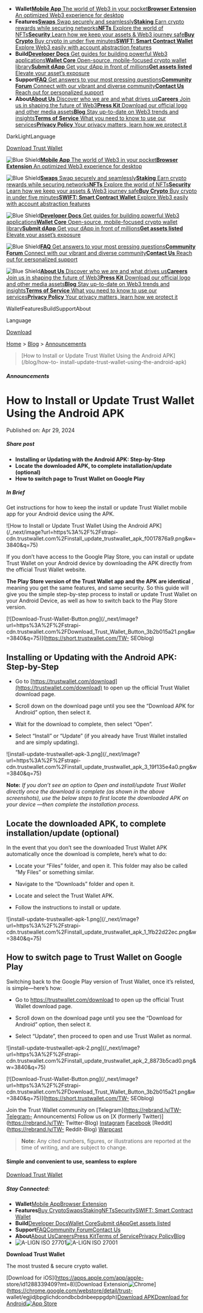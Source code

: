   * **Wallet**[**Mobile App** The world of Web3 in your pocket](/download)[**Browser Extension** An optimized Web3 experience for desktop](/browser-extension)
  * **Features**[**Swaps** Swap securely and seamlessly](/swap)[**Staking** Earn crypto rewards while securing networks](/staking)[**NFTs** Explore the world of NFTs](/nft)[**Security** Learn how we keep your assets & Web3 journey safe](/security)[**Buy Crypto** Buy crypto in under five minutes](/buy-crypto)[**SWIFT: Smart Contract Wallet** Explore Web3 easily with account abstraction features](/swift)
  * **Build**[**Developer Docs** Get guides for building powerful Web3 applications](https://developer.trustwallet.com/developer/)[**Wallet Core** Open-source, mobile-focused crypto wallet library](https://developer.trustwallet.com/developer/wallet-core)[**Submit dApp** Get your dApp in front of millions](https://developer.trustwallet.com/developer/listing-new-dapps)[**Get assets listed** Elevate your asset’s exposure](https://developer.trustwallet.com/developer/listing-new-assets)
  * **Support**[**FAQ** Get answers to your most pressing questions](https://community.trustwallet.com/c/helpcenter/8)[**Community Forum** Connect with our vibrant and diverse community](https://community.trustwallet.com/)[**Contact Us** Reach out for personalized support](https://support.trustwallet.com/en/support/home)
  * **About**[**About Us** Discover who we are and what drives us](/about-us)[**Careers** Join us in shaping the future of Web3](/careers)[**Press Kit** Download our official logo and other media assets](/press)[**Blog** Stay up-to-date on Web3 trends and insights](/blog)[**Terms of Service** What you need to know to use our services](/terms-of-service)[**Privacy Policy** Your privacy matters, learn how we protect it](/privacy-policy)

DarkLightLanguage

[Download Trust Wallet](/download)

[](/)

![Blue Shield](/_next/static/media/raw.4edbb099.svg)[**Mobile App** The world
of Web3 in your pocket](/download)[**Browser Extension** An optimized Web3
experience for desktop](/browser-extension)

![Blue Shield](/_next/static/media/raw.e7c57d68.svg)[**Swaps** Swap securely
and seamlessly](/swap)[**Staking** Earn crypto rewards while securing
networks](/staking)[**NFTs** Explore the world of NFTs](/nft)[**Security**
Learn how we keep your assets & Web3 journey safe](/security)[**Buy Crypto**
Buy crypto in under five minutes](/buy-crypto)[**SWIFT: Smart Contract
Wallet** Explore Web3 easily with account abstraction features](/swift)

![Blue Shield](/_next/static/media/raw.b373ab3f.svg)[**Developer Docs** Get
guides for building powerful Web3
applications](https://developer.trustwallet.com/developer/)[**Wallet Core**
Open-source, mobile-focused crypto wallet
library](https://developer.trustwallet.com/developer/wallet-core)[**Submit
dApp** Get your dApp in front of
millions](https://developer.trustwallet.com/developer/listing-new-dapps)[**Get
assets listed** Elevate your asset’s
exposure](https://developer.trustwallet.com/developer/listing-new-assets)

![Blue Shield](/_next/static/media/raw.1211abf0.svg)[**FAQ** Get answers to
your most pressing
questions](https://community.trustwallet.com/c/helpcenter/8)[**Community
Forum** Connect with our vibrant and diverse
community](https://community.trustwallet.com/)[**Contact Us** Reach out for
personalized support](https://support.trustwallet.com/en/support/home)

![Blue Shield](/_next/static/media/raw.9a6dd06f.svg)[**About Us** Discover who
we are and what drives us](/about-us)[**Careers** Join us in shaping the
future of Web3](/careers)[**Press Kit** Download our official logo and other
media assets](/press)[**Blog** Stay up-to-date on Web3 trends and
insights](/blog)[**Terms of Service** What you need to know to use our
services](/terms-of-service)[**Privacy Policy** Your privacy matters, learn
how we protect it](/privacy-policy)

[](/)

WalletFeaturesBuildSupportAbout

Language

[Download](/download)

[Home](/)  >  [Blog](/blog)  >  [Announcements](/blog?category=Announcements)
>  [How to Install or Update Trust Wallet Using the Android APK](/blog/how-to-
install-update-trust-wallet-using-the-android-apk)

##### Announcements

# How to Install or Update Trust Wallet Using the Android APK

Published on: Apr 29, 2024

##### Share post

[](https://facebook.com/trustwalletapp)[](https://github.com/trustwallet)[](https://instagram.com/trustwallet)[](https://twitter.com/trustwallet)[](https://discord.gg/trustwallet)[](https://reddit.com/r/trustapp)[](https://t.me/trustwallet)

  * **Installing or Updating with the Android APK: Step-by-Step**
  * **Locate the downloaded APK, to complete installation/update (optional)**
  * **How to switch page to Trust Wallet on Google Play**

##### In Brief

Get instructions for how to keep the install or update Trust Wallet mobile app
for your Android device using the APK.

![How to Install or Update Trust Wallet Using the Android
APK](/_next/image?url=https%3A%2F%2Fstrapi-
cdn.trustwallet.com%2Finstall_update_trustwallet_apk_f0017876a9.png&w=3840&q=75)

If you don’t have access to the Google Play Store, you can install or update
Trust Wallet on your Android device by downloading the APK directly from the
official Trust Wallet website.

**The Play Store version of the Trust Wallet app and the APK are identical** ,
meaning you get the same features, and same security. So this guide will give
you the simple step-by-step process to install or update Trust Wallet on your
Android Device, as well as how to switch back to the Play Store version.

[![Download-Trust-Wallet-Button.png](/_next/image?url=https%3A%2F%2Fstrapi-
cdn.trustwallet.com%2FDownload_Trust_Wallet_Button_3b2b015a21.png&w=3840&q=75)](https://short.trustwallet.com/TW-
SEOblog)

## Installing or Updating with the Android APK: Step-by-Step

  * Go to [https://trustwallet.com/download](https://trustwallet.com/download) to open up the official Trust Wallet download page.

  * Scroll down on the download page until you see the “Download APK for Android” option, then select it.

  * Wait for the download to complete, then select “Open”.

  * Select “Install” or “Update” (if you already have Trust Wallet installed and are simply updating).

![install-update-trustwallet-apk-3.png](/_next/image?url=https%3A%2F%2Fstrapi-
cdn.trustwallet.com%2Finstall_update_trustwallet_apk_3_19f135e4a0.png&w=3840&q=75)

**Note:** _If you don’t see an option to Open and install/update Trust Wallet
directly once the download is complete (as shown in the above screenshots),
use the below steps to first _locate the downloaded APK on your device_ —then
complete the installation process._

## Locate the downloaded APK, to complete installation/update (optional)

In the event that you don’t see the downloaded Trust Wallet APK automatically
once the download is complete, here’s what to do:

  * Locate your “Files” folder, and open it. This folder may also be called “My Files” or something similar.

  * Navigate to the “Downloads” folder and open it.

  * Locate and select the Trust Wallet APK.

  * Follow the instructions to install or update.

![install-update-trustwallet-apk-1.png](/_next/image?url=https%3A%2F%2Fstrapi-
cdn.trustwallet.com%2Finstall_update_trustwallet_apk_1_1fb22d22ec.png&w=3840&q=75)

## How to switch page to Trust Wallet on Google Play

Switching back to the Google Play version of Trust Wallet, once it’s relisted,
is simple—here’s how:

  * Go to https://trustwallet.com/download to open up the official Trust Wallet download page.

  * Scroll down on the download page until you see the “Download for Android” option, then select it.

  * Select “Update”, then proceed to open and use Trust Wallet as normal.

![install-update-trustwallet-apk-2.png](/_next/image?url=https%3A%2F%2Fstrapi-
cdn.trustwallet.com%2Finstall_update_trustwallet_apk_2_8873b5cad0.png&w=3840&q=75)

[![Download-Trust-Wallet-Button.png](/_next/image?url=https%3A%2F%2Fstrapi-
cdn.trustwallet.com%2FDownload_Trust_Wallet_Button_3b2b015a21.png&w=3840&q=75)](https://short.trustwallet.com/TW-
SEOblog)

Join the Trust Wallet community on [Telegram](https://rebrand.ly/TW-Telegram-
Announcements) Follow us on [X (formerly Twitter)](https://rebrand.ly/TW-
Twitter-Blog) [Instagram](https://rebrand.ly/TW-Insta-Blog)
[Facebook](https://rebrand.ly/TW-FB-Blog) [Reddit](https://rebrand.ly/TW-
Reddit-Blog) [Warpcast](https://warpcast.com/trustwalletapp)

> **Note:** Any cited numbers, figures, or illustrations are reported at the
> time of writing, and are subject to change.

#### Simple and convenient to use, seamless to explore

[Download Trust Wallet](/download)

##### Stay Connected:

[](https://facebook.com/trustwalletapp)[](https://github.com/trustwallet)[](https://instagram.com/trustwallet)[](https://twitter.com/trustwallet)[](https://discord.gg/trustwallet)[](https://reddit.com/r/trustapp)[](https://t.me/trustwallet)

  * **Wallet**[Mobile App](/download)[Browser Extension](/browser-extension)
  * **Features**[Buy Crypto](/buy-crypto)[Swaps](/swap)[Staking](/staking)[NFTs](/nft)[Security](/security)[SWIFT: Smart Contract Wallet](/swift)
  * **Build**[Developer Docs](https://developer.trustwallet.com/developer/)[Wallet Core](https://developer.trustwallet.com/developer/wallet-core)[Submit dApp](https://developer.trustwallet.com/developer/listing-new-dapps)[Get assets listed](https://developer.trustwallet.com/developer/listing-new-assets)
  * **Support**[FAQ](https://community.trustwallet.com/c/helpcenter/8)[Community Forum](https://community.trustwallet.com/)[Contact Us](https://support.trustwallet.com/en/support/home)
  * **About**[About Us](/about-us)[Careers](/careers)[Press Kit](/press)[Terms of Service](/terms-of-service)[Privacy Policy](/privacy-policy)[Blog](/blog)
  * ![A-LIGN ISO 27701](/_next/static/media/image.8354ab2c.svg)![A-LIGN ISO 27001](/_next/static/media/image.7f0b3bc9.svg)

**Download Trust Wallet**

The most trusted & secure crypto wallet.

[Download for iOS](https://apps.apple.com/app/apple-
store/id1288339409?mt=8)[Download
Extension![Chrome](/_next/static/media/raw.7dd85797.svg)](https://chrome.google.com/webstore/detail/trust-
wallet/egjidjbpglichdcondbcbdnbeeppgdph)[Download APK](/download/apk)[Download
for Android![App
Store](/_next/image?url=%2F_next%2Fstatic%2Fmedia%2Fimage.5ee64b2e.png&w=256&q=75)](https://play.google.com/store/apps/details?id=com.wallet.crypto.trustapp)

